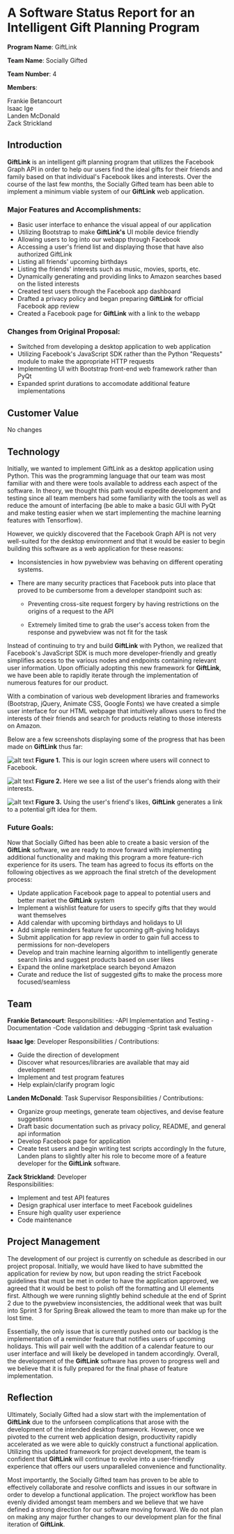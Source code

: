 # A Software Status Report for an Intelligent Gift Planning Program
  
  **Program Name**: GiftLink 
  
  **Team Name**: Socially Gifted
  
  **Team Number**: 4
  
  **Members**:  
    
  Frankie Betancourt  
  Isaac Ige  
  Landen McDonald  
  Zack Strickland  

  
  ## Introduction
  **GiftLink** is an intelligent gift planning program that utilizes the Facebook Graph API in order to help our users find the ideal gifts for their friends and family based on that individual's Facebook likes and interests. Over the course of the last few months, the Socially Gifted team has been able to implement a minimum viable system of our **GiftLink** web application. 
  
  ### Major Features and Accomplishments:
  
  - Basic user interface to enhance the visual appeal of our application
  - Utilizing Bootstrap to make **GiftLink's** UI mobile device friendly
  - Allowing users to log into our webapp through Facebook
  - Accessing a user's friend list and displaying those that have also authorized GiftLink
  - Listing all friends' upcoming birthdays
  - Listing the friends' interests such as music, movies, sports, etc.
  - Dynamically generating and providing links to Amazon searches based on the listed interests
  - Created test users through the Facebook app dashboard
  - Drafted a privacy policy and began preparing **GiftLink** for official Facebook app review
  - Created a Facebook page for **GiftLink** with a link to the webapp
  
  ### Changes from Original Proposal:
  
  - Switched from developing a desktop application to web application
  - Utilizing Facebook's JavaScript SDK rather than the Python "Requests" module to make the appropriate HTTP requests
  - Implementing UI with Bootstrap front-end web framework rather than PyQt
  - Expanded sprint durations to accomodate additional feature implementations
  
  
  ## Customer Value
  No changes
  
  
  ## Technology
  Initially, we wanted to implement GiftLink as a desktop application using Python. This was the programming language that our team was most familiar with and there were tools available to address each aspect of the software. In theory, we thought this path would expedite development and testing since all team members had some familiarity with the tools as well as reduce the amount of interfacing (be able to make a basic GUI with PyQt and make testing easier when we start implementing the machine learning features with Tensorflow).

However, we quickly discovered that the Facebook Graph API is not very well-suited for the desktop environment and that it would be easier to begin building this software as a web application for these reasons:

 - Inconsistencies in how pywebview was behaving on different operating systems. 
 
 - There are many security practices that Facebook puts into place that proved to be cumbersome from a developer standpoint such as:
	- Preventing cross-site request forgery by having restrictions on the origins of a request to the API
	
	- Extremely limited time to grab the user's access token from the response and pywebview was not fit for the task

Instead of continuing to try and build **GiftLink** with Python, we realized that Facebook's JavaScript SDK is much more developer-friendly and greatly simplifies access to the various nodes and endpoints containing relevant user information. Upon officially adopting this new framework for **GiftLink**, we have been able to rapidly iterate through the implementation of numerous features for our product.

With a combination of various web development libraries and frameworks (Bootstrap, jQuery, Animate CSS, Google Fonts) we have created a simple user interface for our HTML webpage that intuitively allows users to find the interests of their friends and search for products relating to those interests on Amazon.

Below are a few screenshots displaying some of the progress that has been made on **GiftLink** thus far:

![alt text](screenshots/LoginScreen.png "Login screen")
**Figure 1.** This is our login screen where users will connect to Facebook.

![alt text](screenshots/FriendsAndInterests.png "User's friends list with their interests")
**Figure 2.** Here we see a list of the user's friends along with their interests.

![alt text](screenshots/AmazonSearch.png "Gift search on Amazon")
**Figure 3.** Using the user's friend's likes, **GiftLink** generates a link to a potential gift idea for them.


  ### Future Goals:
  Now that Socially Gifted has been able to create a basic version of the **GiftLink** software, we are ready to move forward with implementing additional functionality and making this program a more feature-rich experience for its users. The team has agreed to focus its efforts on the following objectives as we approach the final stretch of the development process:
  
 - Update application Facebook page to appeal to potential users and better market the **GiftLink** system
 - Implement a wishlist feature for users to specify gifts that they would want themselves
 - Add calendar with upcoming birthdays and holidays to UI
 - Add simple reminders feature for upcoming gift-giving holidays
 - Submit application for app review in order to gain full access to permissions for non-developers
 - Develop and train machine learning algorithm to intelligently generate search links and suggest products based on user likes
 - Expand the online marketplace search beyond Amazon
 - Curate and reduce the list of suggested gifts to make the process more focused/seamless  
  
  
  ## Team
  **Frankie Betancourt**:
  Responsibilities:
  -API Implementation and Testing
  -Documentation
  -Code validation and debugging
  -Sprint task evaluation
  
  **Isaac Ige**: Developer
 Responsibilities / Contributions:
 - Guide the direction of development
 - Discover what resources/libraries are available that may aid development
 - Implement and test program features
 - Help explain/clarify program logic

  **Landen McDonald**: Task Supervisor
 Responsibilities / Contributions:
 - Organize group meetings, generate team objectives, and devise feature suggestions
 - Draft basic documentation such as privacy policy, README, and general api information 
 - Develop Facebook page for application
 - Create test users and begin writing test scripts accordingly
 In the future, Landen plans to slightly alter his role to become more of a feature developer for the **GiftLink** software. 
  
  **Zack Strickland**: Developer  
  Responsibilities:
  - Implement and test API features
  - Design graphical user interface to meet Facebook guidelines
  - Ensure high quality user experience
  - Code maintenance
  
  
  ## Project Management
  The development of our project is currently on schedule as described in our project proposal. Initially, we would have liked to have submitted the application for review by now, but upon reading the strict Facebook guidelines that must be met in order to have the application approved, we agreed that it would be best to polish off the formatting and UI elements first. Although we were running slightly behind schedule at the end of Sprint 2 due to the pywebview inconsistencies, the additional week that was built into Sprint 3 for Spring Break allowed the team to more than make up for the lost time.
  
  Essentially, the only issue that is currently pushed onto our backlog is the implementation of a reminder feature that notifies users of upcoming holidays. This will pair well with the addition of a calendar feature to our user interface and will likely be developed in tandem accordingly. Overall, the development of the **GiftLink** software has proven to progress well and we believe that it is fully prepared for the final phase of feature implementation.
  
  
  ## Reflection
  Ultimately, Socially Gifted had a slow start with the implementation of **GiftLink** due to the unforseen complications that arose with the development of the intended desktop framework. However, once we pivoted to the current web application design, productivity rapidly accelerated as we were able to quickly construct a functional application. Utilizing this updated framework for project development, the team is confident that **GiftLink** will continue to evolve into a user-friendly experience that offers our users unparalleled convenience and functionality.
  
  Most importantly, the Socially Gifted team has proven to be able to effectively collaborate and resolve conflicts and issues in our software in order to develop a functional application. The project workflow has been evenly divided amongst team members and we believe that we have defined a strong direction for our software moving forward. We do not plan on making any major further changes to our development plan for the final iteration of **GiftLink**.
